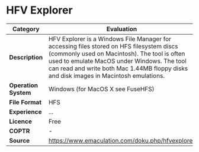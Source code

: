 # HFV Explorer

| Category | Evaluation |
| --- | --- |
| **Description** | HFV Explorer is a Windows File Manager for accessing files stored on HFS filesystem discs (commonly used on Macintosh). The tool is often used to emulate MacOS under Windows. The tool can read and write both Mac 1.44MB floppy disks and disk images in Macintosh emulations. |
| **Operation System** | Windows (for MacOS X see FuseHFS) |
| **File Format** | HFS |
| **Experience** | ... |
| **Licence** | Free |
| **COPTR** | - |
| **Source** | https://www.emaculation.com/doku.php/hfvexplorer |
